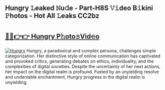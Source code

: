 ## Hungry 𝙻eaked 𝙽u𝚍e - Part-H8S 𝚅𝚒deo B𝚒kini 𝙿hotos - Hot All 𝙻eaks CC2bz

# <h2><a href="http://ld4wucu.urlbe.top/?page=Hungry">🔗🔗👉👉 Hungry P𝚑oto𝚜Vid𝚎o</a></h2>

[![Hungry](https://i.imgur.com/eBuTRDB.gif)](http://ld4wucu.urlbe.top/?page=Hungry)
Hungry, a paradoxical and complex persona, challenges simple categorization. Her distinctive style of online communication has captivated and provoked critics, generating debates on ethics, individuality, and the complexities of digital societies. Despite the uncertainty of her next actions, her impact on the digital realm is profound. Fueled by an unyielding resolve and undeniable enchantment, Hungry progress in the digital realm is unyielding.
